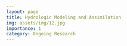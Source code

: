 ```yaml
---
layout: page
title: Hydrologic Modeling and Assimilation
img: assets/img/12.jpg
importance: 1
category: Ongoing Research
---
```

